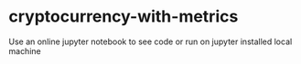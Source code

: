 # cryptocurrency-with-metrics

Use an online jupyter notebook to see code or run on jupyter installed local machine
